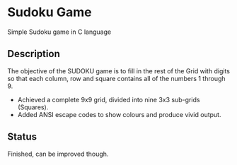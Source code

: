 # Sudoku Game

Simple Sudoku game in C language

## Description

The objective of the SUDOKU game is to fill in the rest of the Grid with digits so that each column, row and square contains all of the numbers 1 through 9.

* Achieved a complete 9x9 grid, divided into nine 3x3 sub-grids (Squares).
* Added ANSI escape codes to show colours and produce vivid output.

## Status

Finished, can be improved though.
